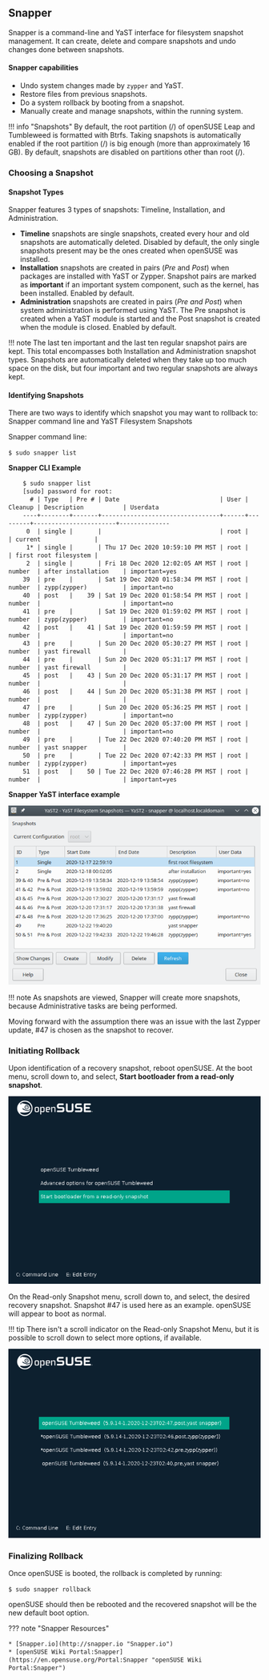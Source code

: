 ## Snapper
Snapper is a command-line and YaST interface for filesystem snapshot management. It can create, delete and compare snapshots and undo changes done between snapshots.

#### Snapper capabilities
- Undo system changes made by `zypper` and YaST.
- Restore files from previous snapshots.
- Do a system rollback by booting from a snapshot.
- Manually create and manage snapshots, within the running system.

!!! info "Snapshots"
	By default, the root partition (/) of openSUSE Leap and Tumbleweed is formatted with Btrfs. Taking snapshots is automatically enabled if the root partition (/) is big enough (more than approximately 16 GB). By default, snapshots are disabled on partitions other than root (/).

### Choosing a Snapshot
#### Snapshot Types
Snapper features 3 types of snapshots: Timeline, Installation, and Administration.

* __Timeline__ snapshots are single snapshots, created every hour and old snapshots are automatically deleted. Disabled by default, the only single snapshots present may be the ones created when openSUSE was installed.
* __Installation__ snapshots are created in pairs (_Pre_ and _Post_) when packages are installed with YaST or Zypper. Snapshot pairs are marked as __important__ if an important system component, such as the kernel, has been installed. Enabled by default.
* __Administration__ snapshots are created in pairs (_Pre and Post_) when system administration is performed using YaST. The Pre snapshot is created when a YaST module is started and the Post snapshot is created when the module is closed. Enabled by default.

!!! note
    The last ten important and the last ten regular snapshot pairs are kept. This total encompasses both Installation and Administration snapshot types. Snapshots are automatically deleted when they take up too much space on the disk, but four important and two regular snapshots are always kept.

#### Identifying Snapshots

There are two ways to identify which snapshot you may want to rollback to: Snapper command line and YaST Filesystem Snapshots

Snapper command line:

`$ sudo snapper list`

__Snapper CLI Example__
```
    $ sudo snapper list
    [sudo] password for root: 
      # | Type   | Pre # | Date                            | User | Cleanup | Description           | Userdata     
    ----+--------+-------+---------------------------------+------+---------+-----------------------+--------------
     0  | single |       |                                 | root |         | current               |              
     1* | single |       | Thu 17 Dec 2020 10:59:10 PM MST | root |         | first root filesystem |              
     2  | single |       | Fri 18 Dec 2020 12:02:05 AM MST | root | number  | after installation    | important=yes
    39  | pre    |       | Sat 19 Dec 2020 01:58:34 PM MST | root | number  | zypp(zypper)          | important=no 
    40  | post   |    39 | Sat 19 Dec 2020 01:58:54 PM MST | root | number  |                       | important=no 
    41  | pre    |       | Sat 19 Dec 2020 01:59:02 PM MST | root | number  | zypp(zypper)          | important=no 
    42  | post   |    41 | Sat 19 Dec 2020 01:59:59 PM MST | root | number  |                       | important=no 
    43  | pre    |       | Sun 20 Dec 2020 05:30:27 PM MST | root | number  | yast firewall         |              
    44  | pre    |       | Sun 20 Dec 2020 05:31:17 PM MST | root | number  | yast firewall         |              
    45  | post   |    43 | Sun 20 Dec 2020 05:31:17 PM MST | root | number  |                       |              
    46  | post   |    44 | Sun 20 Dec 2020 05:31:38 PM MST | root | number  |                       |              
    47  | pre    |       | Sun 20 Dec 2020 05:36:25 PM MST | root | number  | zypp(zypper)          | important=no 
    48  | post   |    47 | Sun 20 Dec 2020 05:37:00 PM MST | root | number  |                       | important=no 
    49  | pre    |       | Tue 22 Dec 2020 07:40:20 PM MST | root | number  | yast snapper          |              
    50  | pre    |       | Tue 22 Dec 2020 07:42:33 PM MST | root | number  | zypp(zypper)          | important=yes
    51  | post   |    50 | Tue 22 Dec 2020 07:46:28 PM MST | root | number  |                       | important=yes

```
__Snapper YaST interface example__

![YaST filesystem snapshots](image/snapper_post_zypper.png)

!!! note
    As snapshots are viewed, Snapper will create more snapshots, because Administrative tasks are being performed. 
    
Moving forward with the assumption there was an issue with the last Zypper update, #47 is chosen as the snapshot to recover.
### Initiating Rollback
Upon identification of a recovery snapshot, reboot openSUSE. At the boot menu, scroll down to, and select, __Start bootloader from a read-only snapshot__.

![Boot Menu Selection](image/snapper_boot_selection.png)

On the Read-only Snapshot menu, scroll down to, and select, the desired recovery snapshot. Snapshot #47 is used here as an example. openSUSE will appear to boot as normal.

!!! tip
    There isn't a scroll indicator on the Read-only Snapshot Menu, but it is possible to scroll down to select more options, if available.

![Boot Snapshot Selection](image/snapper_snapshot_selection.png)
### Finalizing Rollback
Once openSUSE is booted, the rollback is completed by running:

`$ sudo snapper rollback`

openSUSE should then be rebooted and the recovered snapshot will be the new default boot option.

??? note "Snapper Resources"
    
    * [Snapper.io](http://snapper.io "Snapper.io")
    * [openSUSE Wiki Portal:Snapper](https://en.opensuse.org/Portal:Snapper "openSUSE Wiki Portal:Snapper")
